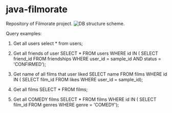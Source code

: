 # java-filmorate
Repository of Filmorate project.
![DB structure scheme.](https://i.ibb.co/XkbXR24H/db-scheme.png)

Query examples:
1) Get all users
select *
from users;

2) Get all friends of user
SELECT *
FROM users
WHERE id IN (
	SELECT friend_id
	FROM friendships
	WHERE user_id = sample_id
	AND status = 'CONFIRMED');
	
3) Get name of all films that user liked
SELECT name
FROM films
WHERE id IN (
	SELECT film_id
	FROM likes
	WHERE user_id = sample_id);
	
4) Get all films
SELECT *
FROM films;

5) Get all COMEDY films
SELECT *
FROM films
WHERE id IN (
	SELECT film_id
	FROM genres
	WHERE genre = 'COMEDY');
